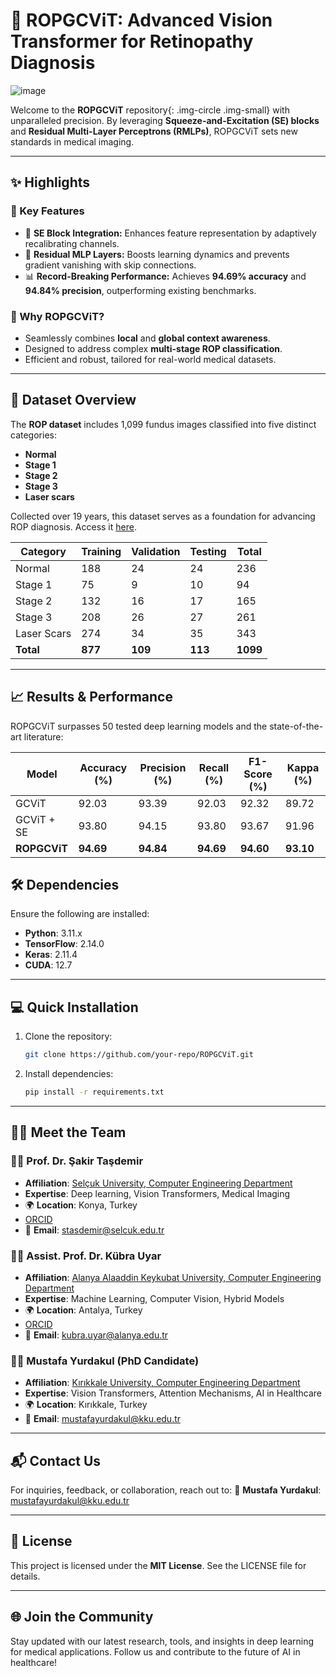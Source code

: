 # 🌟 ROPGCViT: Advanced Vision Transformer for Retinopathy Diagnosis

![image](https://github.com/user-attachments/assets/91ef77c5-7108-49d0-b85b-c63ac12cb401)

Welcome to the **ROPGCViT** repository{: .img-circle .img-small} with unparalleled precision. By leveraging **Squeeze-and-Excitation (SE) blocks** and **Residual Multi-Layer Perceptrons (RMLPs)**, ROPGCViT sets new standards in medical imaging.

---

## ✨ Highlights

### 🚀 Key Features

- 🧠 **SE Block Integration:** Enhances feature representation by adaptively recalibrating channels.
- 🔗 **Residual MLP Layers:** Boosts learning dynamics and prevents gradient vanishing with skip connections.
- 📊 **Record-Breaking Performance:** Achieves **94.69% accuracy** and **94.84% precision**, outperforming existing benchmarks.

### 🎯 Why ROPGCViT?

- Seamlessly combines **local** and **global context awareness**.
- Designed to address complex **multi-stage ROP classification**.
- Efficient and robust, tailored for real-world medical datasets.

---

## 📂 Dataset Overview

The **ROP dataset** includes 1,099 fundus images classified into five distinct categories:

- **Normal**
- **Stage 1**
- **Stage 2**
- **Stage 3**
- **Laser scars**

Collected over 19 years, this dataset serves as a foundation for advancing ROP diagnosis. Access it [here](https://figshare.com/articles/figure/_b_A_Fundus_Image_Dataset_for_Intelligent_b_b_Retinopathy_of_Prematurity_b_b_System_b_/25514449).

| **Category** | **Training** | **Validation** | **Testing** | **Total** |
| ------------ | ------------ | -------------- | ----------- | --------- |
| Normal       | 188          | 24             | 24          | 236       |
| Stage 1      | 75           | 9              | 10          | 94        |
| Stage 2      | 132          | 16             | 17          | 165       |
| Stage 3      | 208          | 26             | 27          | 261       |
| Laser Scars  | 274          | 34             | 35          | 343       |
| **Total**    | **877**      | **109**        | **113**     | **1099**  |

---

## 📈 Results & Performance

ROPGCViT surpasses 50 tested deep learning models and the state-of-the-art literature:

| **Model**    | **Accuracy (%)** | **Precision (%)** | **Recall (%)** | **F1-Score (%)** | **Kappa (%)** |
| ------------ | ---------------- | ----------------- | -------------- | ---------------- | ------------- |
| GCViT        | 92.03            | 93.39             | 92.03          | 92.32            | 89.72         |
| GCViT + SE   | 93.80            | 94.15             | 93.80          | 93.67            | 91.96         |
| **ROPGCViT** | **94.69**        | **94.84**         | **94.69**      | **94.60**        | **93.10**     |



## 🛠️ Dependencies

Ensure the following are installed:

- **Python**: 3.11.x
- **TensorFlow**: 2.14.0
- **Keras**: 2.11.4
- **CUDA**: 12.7

---

## 💻 Quick Installation

1. Clone the repository:
   ```bash
   git clone https://github.com/your-repo/ROPGCViT.git
   ```
2. Install dependencies:
   ```bash
   pip install -r requirements.txt
   ```

---

## 👩‍🔬 Meet the Team

### 🧑‍🏫 Prof. Dr. Şakir Taşdemir



- **Affiliation**: [Selçuk University, Computer Engineering Department](https://www.selcuk.edu.tr/)
- **Expertise**: Deep learning, Vision Transformers, Medical Imaging
- 🌍 **Location**: Konya, Turkey
- [ORCID](https://orcid.org/0000-0002-2433-246X)
- 📧 **Email**: [stasdemir@selcuk.edu.tr](mailto\:stasdemir@selcuk.edu.tr)

### 👩‍🏫 Assist. Prof. Dr. Kübra Uyar



- **Affiliation**: [Alanya Alaaddin Keykubat University, Computer Engineering Department](https://www.alanya.edu.tr/)
- **Expertise**: Machine Learning, Computer Vision, Hybrid Models
- 🌍 **Location**: Antalya, Turkey
- [ORCID](https://orcid.org/0000-0001-5345-3319)
- 📧 **Email**: [kubra.uyar@alanya.edu.tr](mailto\:kubra.uyar@alanya.edu.tr)

### 🧑‍🎓 Mustafa Yurdakul (PhD Candidate)



- **Affiliation**: [Kırıkkale University, Computer Engineering Department](https://www.kku.edu.tr/)
- **Expertise**: Vision Transformers, Attention Mechanisms, AI in Healthcare
- 🌍 **Location**: Kırıkkale, Turkey
- 📧 **Email**: [mustafayurdakul@kku.edu.tr](mailto\:mustafayurdakul@kku.edu.tr)

---

## 📬 Contact Us

For inquiries, feedback, or collaboration, reach out to:
📧 **Mustafa Yurdakul**: [mustafayurdakul@kku.edu.tr](mailto\:mustafayurdakul@kku.edu.tr)

---

## 📜 License

This project is licensed under the **MIT License**. See the LICENSE file for details.

---

## 🌐 Join the Community

Stay updated with our latest research, tools, and insights in deep learning for medical applications. Follow us and contribute to the future of AI in healthcare!

